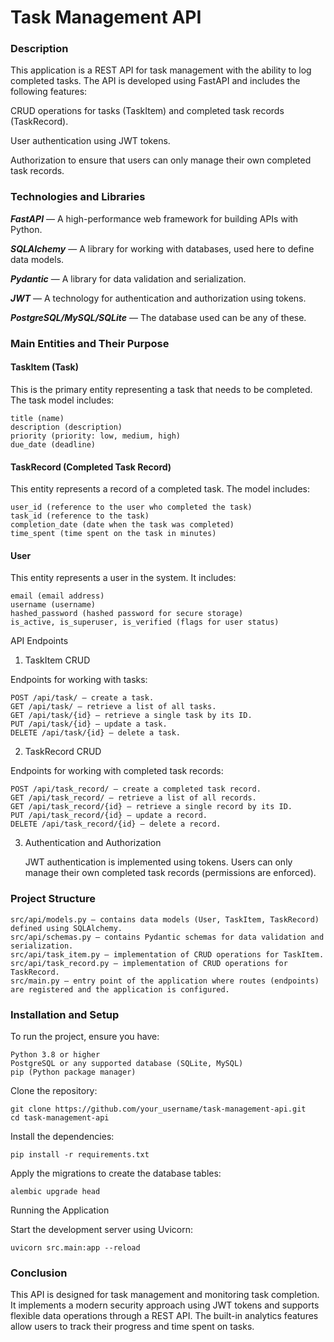 #   Task Management API
### Description

This application is a REST API for task management with the ability to log completed tasks. The API is developed using FastAPI and includes the following features:

CRUD operations for tasks (TaskItem) and completed task records (TaskRecord).

User authentication using JWT tokens.

Authorization to ensure that users can only manage their own completed task records.
    
### Technologies and Libraries

***FastAPI*** — A high-performance web framework for building APIs with Python.

***SQLAlchemy*** — A library for working with databases, used here to define data models.

***Pydantic*** — A library for data validation and serialization.

***JWT*** — A technology for authentication and authorization using tokens.

***PostgreSQL/MySQL/SQLite*** — The database used can be any of these.


### Main Entities and Their Purpose
#### TaskItem (Task)

This is the primary entity representing a task that needs to be completed. The task model includes:

    title (name)
    description (description)
    priority (priority: low, medium, high)
    due_date (deadline)

#### TaskRecord (Completed Task Record)

This entity represents a record of a completed task. The model includes:

    user_id (reference to the user who completed the task)
    task_id (reference to the task)
    completion_date (date when the task was completed)
    time_spent (time spent on the task in minutes)

#### User

This entity represents a user in the system. It includes:

    email (email address)
    username (username)
    hashed_password (hashed password for secure storage)
    is_active, is_superuser, is_verified (flags for user status)

API Endpoints
1. TaskItem CRUD

Endpoints for working with tasks:

    POST /api/task/ — create a task.
    GET /api/task/ — retrieve a list of all tasks.
    GET /api/task/{id} — retrieve a single task by its ID.
    PUT /api/task/{id} — update a task.
    DELETE /api/task/{id} — delete a task.

2. TaskRecord CRUD

Endpoints for working with completed task records:

    POST /api/task_record/ — create a completed task record.
    GET /api/task_record/ — retrieve a list of all records.
    GET /api/task_record/{id} — retrieve a single record by its ID.
    PUT /api/task_record/{id} — update a record.
    DELETE /api/task_record/{id} — delete a record.

3. Authentication and Authorization

    JWT authentication is implemented using tokens.
    Users can only manage their own completed task records (permissions are enforced).

### Project Structure

    src/api/models.py — contains data models (User, TaskItem, TaskRecord) defined using SQLAlchemy.
    src/api/schemas.py — contains Pydantic schemas for data validation and serialization.
    src/api/task_item.py — implementation of CRUD operations for TaskItem.
    src/api/task_record.py — implementation of CRUD operations for TaskRecord.
    src/main.py — entry point of the application where routes (endpoints) are registered and the application is configured.

### Installation and Setup

To run the project, ensure you have:

    Python 3.8 or higher
    PostgreSQL or any supported database (SQLite, MySQL)
    pip (Python package manager)

Clone the repository:

    git clone https://github.com/your_username/task-management-api.git
    cd task-management-api

Install the dependencies:

    pip install -r requirements.txt

Apply the migrations to create the database tables:

    alembic upgrade head

Running the Application

Start the development server using Uvicorn:

    uvicorn src.main:app --reload

### Conclusion

This API is designed for task management and monitoring task completion. It implements a modern security approach using JWT tokens and supports flexible data operations through a REST API. The built-in analytics features allow users to track their progress and time spent on tasks.
